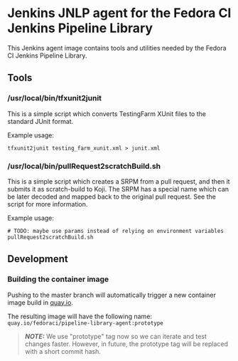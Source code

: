 # Jenkins JNLP agent for the Fedora CI Jenkins Pipeline Library

This Jenkins agent image contains tools and utilities needed by the Fedora CI Jenkins Pipeline Library.

## Tools

### /usr/local/bin/tfxunit2junit

This is a simple script which converts TestingFarm XUnit files to the standard JUnit format.

Example usage:

```shell
tfxunit2junit testing_farm_xunit.xml > junit.xml
```

### /usr/local/bin/pullRequest2scratchBuild.sh

This is a simple script which creates a SRPM from a pull request, and then it submits it as scratch-build to Koji. The SRPM has a special name which can be later decoded and mapped back to the original pull request. See the script for more information.

Example usage:

```shell
# TODO: maybe use params instead of relying on environment variables
pullRequest2scratchBuild.sh
```

## Development

### Building the container image

Pushing to the master branch will automatically trigger a new container image build in [quay.io](https://quay.io/organization/fedoraci).

The resulting image will have the following name: `quay.io/fedoraci/pipeline-library-agent:prototype`

> **_NOTE:_** We use "prototype" tag now so we can iterate and test changes faster. However, in future, the prototype tag will be replaced with a short commit hash.
